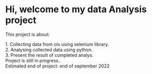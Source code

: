 # Hi, welcome to my data Analysis project

This project is about:
<div> 1. Collecting data from olx using selenium library.
<div> 2. Analysing collected data using python.
<div> 3. Present the result of completed analys. 
<div>
Project is still in progress.. 
<div> Estimated end of project: end of september 2022
<div>
